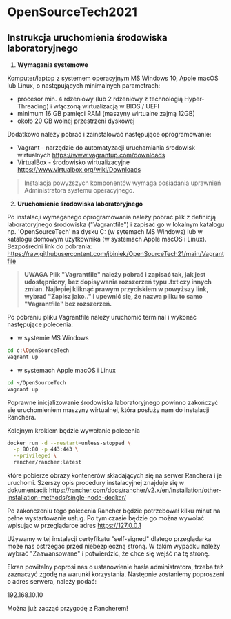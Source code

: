 # OpenSourceTech2021

## Instrukcja uruchomienia środowiska laboratoryjnego

1. **Wymagania systemowe**

Komputer/laptop z systemem operacyjnym MS Windows 10, Apple macOS lub Linux, o następujących minimalnych parametrach:
- procesor min. 4 rdzeniowy (lub 2 rdzeniowy z technologią Hyper-Threading) i włączoną wirtualizacją w BIOS / UEFI
- minimum 16 GB pamięci RAM (maszyny wirtualne zajmą 12GB)
- około 20 GB wolnej przestrzeni dyskowej

Dodatkowo należy pobrać i zainstalować następujące oprogramowanie:

- Vagrant - narzędzie do automatyzacji uruchamiania środowisk wirtualnych https://www.vagrantup.com/downloads
- VirtualBox - środowisko wirtualizacyjne https://www.virtualbox.org/wiki/Downloads

> Instalacja powyższych komponentów wymaga posiadania uprawnień Administratora systemu operacyjnego. 

2. **Uruchomienie środowiska laboratoryjnego**

Po instalacji wymaganego oprogramowania należy pobrać plik z definicją laboratoryjnego środowiska ("Vagrantfile") i zapisać go w lokalnym katalogu np. 'OpenSourceTech' na dysku C: (w sytemach MS Windows) lub w katalogu domowym użytkownika (w systemach Apple macOS i Linux). Bezpośredni link do pobrania: https://raw.githubusercontent.com/jbiniek/OpenSourceTech21/main/Vagrantfile

> **UWAGA**
> **Plik "Vagrantfile" należy pobrać i zapisać tak, jak jest udostępniony, bez dopisywania rozszerzeń typu .txt czy innych zmian. Najlepiej kliknąć prawym przyciskiem w powyższy link, wybrać "Zapisz jako.." i upewnić się, że nazwa pliku to samo "Vagrantfile" bez rozszerzeń.**

Po pobraniu pliku Vagrantfile należy uruchomić terminal i wykonać następujące polecenia: 
- w systemie MS Windows
```bash
cd c:\OpenSourceTech
vagrant up
```
- w systemach Apple macOS i Linux
```bash
cd ~/OpenSourceTech
vagrant up
```
Poprawne inicjalizowanie środowiska laboratoryjnego powinno zakończyć się uruchomieniem maszyny wirtualnej, która posłuży nam do instalacji Ranchera.

Kolejnym krokiem będzie wywołanie polecenia 
```bash
docker run -d --restart=unless-stopped \
  -p 80:80 -p 443:443 \
  --privileged \
  rancher/rancher:latest
```
które pobierze obrazy kontenerów składających się na serwer Ranchera i je uruchomi. Szerszy opis procedury instalacyjnej znajduje się w dokumentacji: https://rancher.com/docs/rancher/v2.x/en/installation/other-installation-methods/single-node-docker/

Po zakończeniu tego polecenia Rancher będzie potrzebował kilku minut na pełne wystartowanie usług. Po tym czasie będzie go można wywołać wpisując w przeglądarce adres https://127.0.0.1 

Używamy w tej instalacji certyfikatu "self-signed" dlatego przeglądarka może nas ostrzegać przed niebezpieczną stroną. W takim wypadku należy wybrać "Zaawansowane" i potwierdzić, że chce się wejść na tę stronę.

Ekran powitalny poprosi nas o ustanowienie hasła administratora, trzeba też zaznaczyć zgodę na warunki korzystania. Następnie zostaniemy poproszeni o adres serwera, należy podać:

192.168.10.10 

Można już zacząć przygodę z Rancherem!
